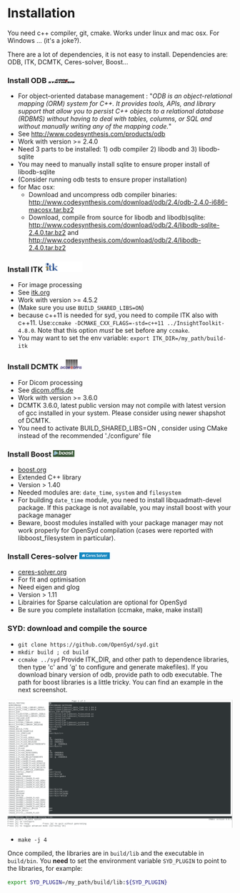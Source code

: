 # Installation

You need c++ compiler, git, cmake. Works under linux and mac osx. For Windows ... (it's a joke?).

There are a lot of dependencies, it is not easy to install. Dependencies are: ODB, ITK, DCMTK, Ceres-solver, Boost...

### Install ODB <img src="images/logo-odb.png" width="60">

* For object-oriented database management : "_ODB is an object-relational mapping (ORM) system for C++. It provides tools, APIs, and library support that allow you to persist C++ objects to a relational database (RDBMS) without having to deal with tables, columns, or SQL and without manually writing any of the mapping code._"
* See http://www.codesynthesis.com/products/odb
* Work with version >= 2.4.0
* Need 3 parts to be installed: 1) odb compiler 2) libodb and 3) libodb-sqlite
* You may need to manually install sqlite to ensure proper install of libodb-sqlite
* (Consider running odb tests to ensure proper installation)
* for Mac osx:
  * Download and uncompress odb compiler binaries: http://www.codesynthesis.com/download/odb/2.4/odb-2.4.0-i686-macosx.tar.bz2
  * Download, compile from source for libodb and libodb)sqlite: http://www.codesynthesis.com/download/odb/2.4/libodb-sqlite-2.4.0.tar.bz2 and http://www.codesynthesis.com/download/odb/2.4/libodb-2.4.0.tar.bz2

<!-- , use homebrew https://github.com/Max13/homebrew-odb -->
<!--  * `brew tap max13/odb` -->
<!--  * `brew install odb` -->
<!--  * `brew install libodb` -->
<!--  * `brew link --overwrite  libodb` -->
<!--  * `brew install libodb-sqlite` -->
<!--  * `brew link --overwrite  libodb-sqlite` -->

### Install ITK <img src="images/logo-itk.png" width="85">

* For image processing
* See [itk.org](http://www.itk.org)
* Work with version >= 4.5.2
* (Make sure you use `BUILD_SHARED_LIBS=ON`)
* because c++11 is needed for syd, you need to compile ITK also with c++11. Use:`ccmake -DCMAKE_CXX_FLAGS=-std=c++11 ../InsightToolkit-4.8.0`. Note that this option *must* be set before any `ccmake`.
* You may want to set the env variable: `export ITK_DIR=/my_path/build-itk`

### Install DCMTK <img src="images/logo-dcmtk.png" width="48">
* For Dicom processing
* See [dicom.offis.de](http://dicom.offis.de/dcmtk.php.en)
* Work with version >= 3.6.0
* DCMTK 3.6.0, latest public version may not compile with latest version of gcc installed in your system. Please consider using newer shapshot of DCMTK.
* You need to activate BUILD_SHARED_LIBS=ON , consider using CMake instead of the recommended './configure' file

### Install Boost  <img src="images/logo-boost.png" width="48">
* [boost.org](http://www.boost.org)
* Extended C++ library
* Version > 1.40
* Needed modules are: `date_time`, `system` and `filesystem`
* For building `date_time` module, you need to install libquadmath-devel package. If this package is not available, you may install boost with your package manager
* Beware, boost modules installed with your package manager may not work properly for OpenSyd compilation (cases were reported with libboost_filesystem in particular).


### Install Ceres-solver  <img src="images/logo-ceres.png" width="68">
* [ceres-solver.org](http://www.ceres-solver.org)
* For fit and optimisation
* Need eigen and glog
* Version > 1.11
* Librairies for Sparse calculation are optional for OpenSyd
* Be sure you complete installation (ccmake, make, make install) 

### SYD: download and compile the source

* `git clone https://github.com/OpenSyd/syd.git`
* `mkdir build ; cd build`
* `ccmake ../syd`
Provide ITK_DIR, and other path to dependence libraries, then type 'c' and 'g' to configure and generate makefiles). If you download binary version of odb, provide path to odb executable. The path for boost libraries is a little tricky. You can find an example in the next screenshot.

![screenshot syd](images/ccmakeSyd.png)

* `make -j 4`

Once compiled, the libraries are in `build/lib` and the executable in `build/bin`. You **need** to set the environment variable `SYD_PLUGIN` to point to the libraries, for example:

``` sh
export SYD_PLUGIN=/my_path/build/lib:${SYD_PLUGIN}
```
